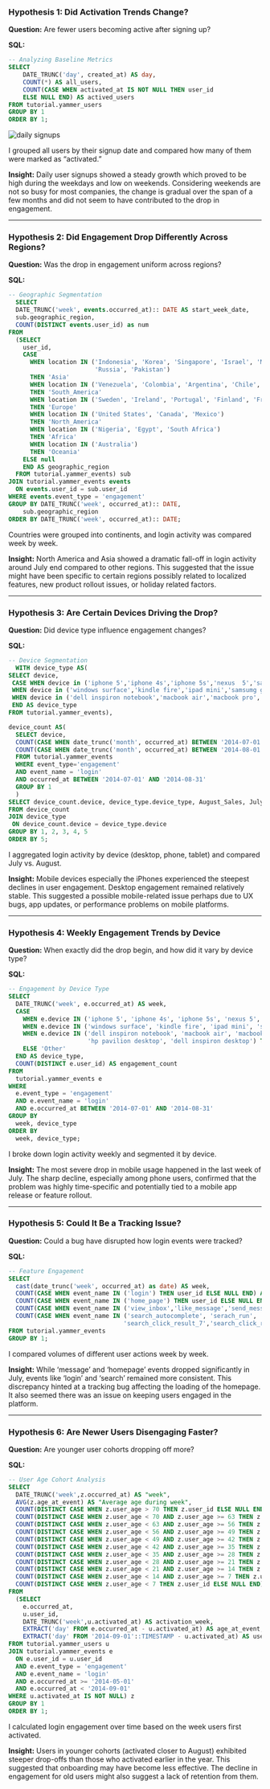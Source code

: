 
### **Hypothesis 1: Did Activation Trends Change?**
**Question:** Are fewer users becoming active after signing up?

**SQL:**
```sql
-- Analyzing Baseline Metrics
SELECT 
	DATE_TRUNC('day', created_at) AS day,
	COUNT(*) AS all_users,
	COUNT(CASE WHEN activated_at IS NOT NULL THEN user_id 
	ELSE NULL END) AS actived_users
FROM tutorial.yammer_users
GROUP BY 1
ORDER BY 1;
```

![daily signups](https://github.com/Sekani311/Diagnosing-a-Drop-in-User-Engagement/blob/main/images/daily-signups.png)


I grouped all users by their signup date and compared how many of them were marked as “activated.”

**Insight:** Daily user signups showed a steady growth which proved to be high during the weekdays and low on weekends. Considering weekends are not so busy for most companies, the change is gradual over the span of a few months and did not seem to have contributed to the drop in engagement.

---

### **Hypothesis 2: Did Engagement Drop Differently Across Regions?**

**Question:** Was the drop in engagement uniform across regions?

**SQL:**
```sql
-- Geographic Segmentation
  SELECT 
  DATE_TRUNC('week', events.occurred_at):: DATE AS start_week_date,
  sub.geographic_region,
  COUNT(DISTINCT events.user_id) as num
FROM
  (SELECT
    user_id,
    CASE
      WHEN location IN ('Indonesia', 'Korea', 'Singapore', 'Israel', 'Malaysia', 'Hong Kong', 'Saudi Arabia', 'Philippines', 'Turkey', 'United Arab Emirates', 'Taiwan', 'Thailand', 'India', 'Iran', 'Japan', 'Iraq', 
                        'Russia', 'Pakistan')
      THEN 'Asia'
      WHEN location IN ('Venezuela', 'Colombia', 'Argentina', 'Chile', 'Brazil')
      THEN 'South_America'
      WHEN location IN ('Sweden', 'Ireland', 'Portugal', 'Finland', 'France', 'Netherlands', 'Spain', 'Belgium', 'Italy', 'United Kingdom', 'Germany', 'Greece', 'Denmark', 'Switzerland', 'Norway', 'Austria', 'Poland')
      THEN 'Europe'
      WHEN location IN ('United States', 'Canada', 'Mexico')
      THEN 'North_America'
      WHEN location IN ('Nigeria', 'Egypt', 'South Africa')
      THEN 'Africa'
      WHEN location IN ('Australia')
      THEN 'Oceania'
    ELSE null
    END AS geographic_region
  FROM tutorial.yammer_events) sub
JOIN tutorial.yammer_events events
  ON events.user_id = sub.user_id
WHERE events.event_type = 'engagement'
GROUP BY DATE_TRUNC('week', occurred_at):: DATE,
    sub.geographic_region
ORDER BY DATE_TRUNC('week', occurred_at):: DATE;
```

Countries were grouped into continents, and login activity was compared week by week.

**Insight:** North America and Asia showed a dramatic fall-off in login activity around July end compared to other regions. This suggested that the issue might have been specific to certain regions possibly related to localized features, new product rollout issues, or holiday related factors.

---

### **Hypothesis 3: Are Certain Devices Driving the Drop?**

**Question:** Did device type influence engagement changes?

**SQL:**
```sql
-- Device Segmentation
  WITH device_type AS(
SELECT device,
 CASE WHEN device in ('iphone 5','iphone 4s','iphone 5s','nexus  5','samsung galaxy s4','htc one','nokia lumia 635','samsung galaxy note','amazon fire phone') THEN 'Phone'
 WHEN device in ('windows surface','kindle fire','ipad mini','samsumg galaxy tablet','ipad air','nexus 7','nexus 10') THEN 'Tablet'
 WHEN device in ('dell inspiron notebook','macbook air','macbook pro','lenovo thinkpad','acer aspire notebook','asus chromebook','acer aspire desktop','mac mini','hp pavilion desktop','dell inspiron desktop') THEN 'Desktop' 
 END AS device_type
FROM tutorial.yammer_events),

device_count AS(
  SELECT device,
  COUNT(CASE WHEN date_trunc('month', occurred_at) BETWEEN '2014-07-01' AND '2014-07-31' THEN user_id ELSE NULL END) AS July_Sales,
  COUNT(CASE WHEN date_trunc('month', occurred_at) BETWEEN '2014-08-01' AND '2014-08-31' THEN user_id ELSE NULL END) AS August_Sales
  FROM tutorial.yammer_events
  WHERE event_type='engagement' 
  AND event_name = 'login'
  AND occurred_at BETWEEN '2014-07-01' AND '2014-08-31'
  GROUP BY 1
  )
SELECT device_count.device, device_type.device_type, August_Sales, July_Sales, (August_Sales - July_Sales) as diff
FROM device_count
JOIN device_type 
 ON device_count.device = device_type.device 
GROUP BY 1, 2, 3, 4, 5
ORDER BY 5;
```

I aggregated login activity by device (desktop, phone, tablet) and compared July vs. August.

**Insight:** Mobile devices especially the iPhones experienced the steepest declines in user engagement. Desktop engagement remained relatively stable. This suggested a possible mobile-related issue perhaps due to UX bugs, app updates, or performance problems on mobile platforms.

---

### **Hypothesis 4: Weekly Engagement Trends by Device**

**Question:** When exactly did the drop begin, and how did it vary by device type?

**SQL:**
```sql
-- Engagement by Device Type
SELECT 
  DATE_TRUNC('week', e.occurred_at) AS week,
  CASE 
    WHEN e.device IN ('iphone 5', 'iphone 4s', 'iphone 5s', 'nexus 5', 'samsung galaxy s4', 'htc one', 'nokia lumia 635', 'samsung galaxy note', 'amazon fire phone') THEN 'Phone'
    WHEN e.device IN ('windows surface', 'kindle fire', 'ipad mini', 'samsumg galaxy tablet', 'ipad air', 'nexus 7', 'nexus 10') THEN 'Tablet'
    WHEN e.device IN ('dell inspiron notebook', 'macbook air', 'macbook pro', 'lenovo thinkpad', 'acer aspire notebook', 'asus chromebook', 'acer aspire desktop', 'mac mini', 
                      'hp pavilion desktop', 'dell inspiron desktop') THEN 'Desktop'
    ELSE 'Other'
  END AS device_type,
  COUNT(DISTINCT e.user_id) AS engagement_count
FROM 
  tutorial.yammer_events e
WHERE 
  e.event_type = 'engagement'
  AND e.event_name = 'login'
  AND e.occurred_at BETWEEN '2014-07-01' AND '2014-08-31'
GROUP BY 
  week, device_type
ORDER BY 
  week, device_type;
```

I broke down login activity weekly and segmented it by device.

**Insight:** The most severe drop in mobile usage happened in the last week of July. The sharp decline, especially among phone users, confirmed that the problem was highly time-specific and potentially tied to a mobile app release or feature rollout.

---

### **Hypothesis 5: Could It Be a Tracking Issue?**

**Question:** Could a bug have disrupted how login events were tracked?

**SQL:**
```sql
-- Feature Engagement
SELECT 
  cast(date_trunc('week', occurred_at) as date) AS week,
  COUNT(CASE WHEN event_name IN ('login') THEN user_id ELSE NULL END) AS login, 
  COUNT(CASE WHEN event_name IN ('home_page') THEN user_id ELSE NULL END) AS homepage, 
  COUNT(CASE WHEN event_name IN ('view_inbox','like_message','send_message') THEN user_id ELSE NULL END) AS message, 
  COUNT(CASE WHEN event_name IN ('search_autocomplete', 'serach_run', 'search_click_result_1','search_click_result_2','search_click_result_3','search_click_result_4','search_click_result_5','search_click_result_6',
                                'search_click_result_7','search_click_result_8','search_click_result_9','search_click_result_10') THEN user_id ELSE NULL END) AS search_click 
FROM tutorial.yammer_events 
GROUP BY 1;
```

I compared volumes of different user actions week by week.

**Insight:** While ‘message’ and ‘homepage’ events dropped significantly in July, events like ‘login’ and ‘search’ remained more consistent. This discrepancy hinted at a tracking bug affecting the loading of the homepage. It also seemed there was an issue on keeping users engaged in the platform.

---

### **Hypothesis 6: Are Newer Users Disengaging Faster?**

**Question:** Are younger user cohorts dropping off more?

**SQL:**
```sql
-- User Age Cohort Analysis
SELECT 
  DATE_TRUNC('week',z.occurred_at) AS "week",
  AVG(z.age_at_event) AS "Average age during week",
  COUNT(DISTINCT CASE WHEN z.user_age > 70 THEN z.user_id ELSE NULL END) AS "10+ weeks",
  COUNT(DISTINCT CASE WHEN z.user_age < 70 AND z.user_age >= 63 THEN z.user_id ELSE NULL END) AS "9 weeks",
  COUNT(DISTINCT CASE WHEN z.user_age < 63 AND z.user_age >= 56 THEN z.user_id ELSE NULL END) AS "8 weeks",
  COUNT(DISTINCT CASE WHEN z.user_age < 56 AND z.user_age >= 49 THEN z.user_id ELSE NULL END) AS "7 weeks",
  COUNT(DISTINCT CASE WHEN z.user_age < 49 AND z.user_age >= 42 THEN z.user_id ELSE NULL END) AS "6 weeks",
  COUNT(DISTINCT CASE WHEN z.user_age < 42 AND z.user_age >= 35 THEN z.user_id ELSE NULL END) AS "5 weeks",
  COUNT(DISTINCT CASE WHEN z.user_age < 35 AND z.user_age >= 28 THEN z.user_id ELSE NULL END) AS "4 weeks",
  COUNT(DISTINCT CASE WHEN z.user_age < 28 AND z.user_age >= 21 THEN z.user_id ELSE NULL END) AS "3 weeks",
  COUNT(DISTINCT CASE WHEN z.user_age < 21 AND z.user_age >= 14 THEN z.user_id ELSE NULL END) AS "2 weeks",
  COUNT(DISTINCT CASE WHEN z.user_age < 14 AND z.user_age >= 7 THEN z.user_id ELSE NULL END) AS "1 week",
  COUNT(DISTINCT CASE WHEN z.user_age < 7 THEN z.user_id ELSE NULL END) AS "Less than a week"
FROM
  (SELECT
    e.occurred_at,
    u.user_id,
    DATE_TRUNC('week',u.activated_at) AS activation_week,
    EXTRACT('day' FROM e.occurred_at - u.activated_at) AS age_at_event,
    EXTRACT('day' FROM '2014-09-01'::TIMESTAMP - u.activated_at) AS user_age
FROM tutorial.yammer_users u
JOIN tutorial.yammer_events e
  ON e.user_id = u.user_id
  AND e.event_type = 'engagement'
  AND e.event_name = 'login'
  AND e.occurred_at >= '2014-05-01'
  AND e.occurred_at < '2014-09-01'
WHERE u.activated_at IS NOT NULL) z
GROUP BY 1
ORDER BY 1;
```

I calculated login engagement over time based on the week users first activated.

**Insight:** Users in younger cohorts (activated closer to August) exhibited steeper drop-offs than those who activated earlier in the year. This suggested that onboarding may have become less effective. The decline in engagement for old users might also suggest a lack of retention from them.



